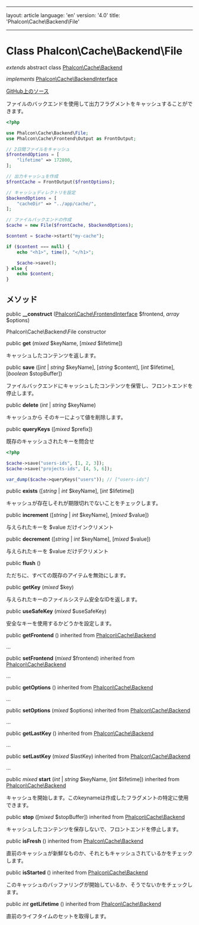 * * *

layout: article language: 'en' version: '4.0' title: 'Phalcon\Cache\Backend\File'

* * *

# Class **Phalcon\Cache\Backend\File**

*extends* abstract class [Phalcon\Cache\Backend](/4.0/en/api/Phalcon_Cache_Backend)

*implements* [Phalcon\Cache\BackendInterface](/4.0/en/api/Phalcon_Cache_BackendInterface)

<a href="https://github.com/phalcon/cphalcon/tree/v4.0.0/phalcon/cache/backend/file.zep" class="btn btn-default btn-sm">GitHub上のソース</a>

ファイルのバックエンドを使用して出力フラグメントをキャッシュすることができます。

```php
<?php

use Phalcon\Cache\Backend\File;
use Phalcon\Cache\Frontend\Output as FrontOutput;

// 2日間ファイルをキャッシュ
$frontendOptions = [
    "lifetime" => 172800,
];

// 出力キャッシュを作成
$frontCache = FrontOutput($frontOptions);

// キャッシュディレクトリを設定
$backendOptions = [
    "cacheDir" => "../app/cache/",
];

// ファイルバックエンドの作成
$cache = new File($frontCache, $backendOptions);

$content = $cache->start("my-cache");

if ($content === null) {
    echo "<h1>", time(), "</h1>";

    $cache->save();
} else {
    echo $content;
}

```

## メソッド

public **__construct** ([Phalcon\Cache\FrontendInterface](/4.0/en/api/Phalcon_Cache_FrontendInterface) $frontend, *array* $options)

Phalcon\Cache\Backend\File constructor

public **get** (*mixed* $keyName, [*mixed* $lifetime])

キャッシュしたコンテンツを返します。

public **save** ([*int* | *string* $keyName], [*string* $content], [*int* $lifetime], [*boolean* $stopBuffer])

ファイルバックエンドにキャッシュしたコンテンツを保管し、フロントエンドを停止します。

public **delete** (*int* | *string* $keyName)

キャッシュから そのキーによって値を削除します。

public **queryKeys** ([*mixed* $prefix])

既存のキャッシュされたキーを問合せ

```php
<?php

$cache->save("users-ids", [1, 2, 3]);
$cache->save("projects-ids", [4, 5, 6]);

var_dump($cache->queryKeys("users")); // ["users-ids"]

```

public **exists** ([*string* | *int* $keyName], [*int* $lifetime])

キャッシュが存在しそれが期限切れでないことをチェックします。

public **increment** ([*string* | *int* $keyName], [*mixed* $value])

与えられたキーを $value だけインクリメント

public **decrement** ([*string* | *int* $keyName], [*mixed* $value])

与えられたキーを $value だけデクリメント

public **flush** ()

ただちに、すべての既存のアイテムを無効にします。

public **getKey** (*mixed* $key)

与えられたキーのファイルシステム安全なIDを返します。

public **useSafeKey** (*mixed* $useSafeKey)

安全なキーを使用するかどうかを設定します。

public **getFrontend** () inherited from [Phalcon\Cache\Backend](/4.0/en/api/Phalcon_Cache_Backend)

...

public **setFrontend** (*mixed* $frontend) inherited from [Phalcon\Cache\Backend](/4.0/en/api/Phalcon_Cache_Backend)

...

public **getOptions** () inherited from [Phalcon\Cache\Backend](/4.0/en/api/Phalcon_Cache_Backend)

...

public **setOptions** (*mixed* $options) inherited from [Phalcon\Cache\Backend](/4.0/en/api/Phalcon_Cache_Backend)

...

public **getLastKey** () inherited from [Phalcon\Cache\Backend](/4.0/en/api/Phalcon_Cache_Backend)

...

public **setLastKey** (*mixed* $lastKey) inherited from [Phalcon\Cache\Backend](/4.0/en/api/Phalcon_Cache_Backend)

...

public *mixed* **start** (*int* | *string* $keyName, [*int* $lifetime]) inherited from [Phalcon\Cache\Backend](/4.0/en/api/Phalcon_Cache_Backend)

キャッシュを開始します。このkeynameは作成したフラグメントの特定に使用できます。

public **stop** ([*mixed* $stopBuffer]) inherited from [Phalcon\Cache\Backend](/4.0/en/api/Phalcon_Cache_Backend)

キャッシュしたコンテンツを保存しないで、フロントエンドを停止します。

public **isFresh** () inherited from [Phalcon\Cache\Backend](/4.0/en/api/Phalcon_Cache_Backend)

直前のキャッシュが新鮮なものか、それともキャッシュされているかをチェックします。

public **isStarted** () inherited from [Phalcon\Cache\Backend](/4.0/en/api/Phalcon_Cache_Backend)

このキャッシュのバッファリングが開始しているか、そうでないかをチェックします。

public *int* **getLifetime** () inherited from [Phalcon\Cache\Backend](/4.0/en/api/Phalcon_Cache_Backend)

直前のライフタイムのセットを取得します。